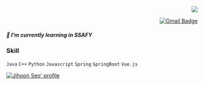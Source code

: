 <div align=right>
<a href="https://hits.seeyoufarm.com"><img src="https://hits.seeyoufarm.com/api/count/incr/badge.svg?url=https%3A%2F%2Fgithub.com%2Fsjh7141%2Fhit-counter&count_bg=%2379C83D&title_bg=%23555555&icon=&icon_color=%23E7E7E7&title=hits&edge_flat=false"/></a>

  [![Gmail Badge](https://img.shields.io/badge/-Gmail-d14836?style=flat-square&logo=Gmail&logoColor=white&link=mailto:sjh7141@gmail.com)](mailto:sjh7141@gmail.com)

</div>

##### 🌱 I’m currently learning in SSAFY
### Skill
`Java` `C++` `Python` `Javascript` `Spring` `SpringBoot` `Vue.js`



[![Jihoon Seo' profile](https://github-readme-stats.vercel.app/api?username=sjh7141)](https://github.com/sjh7141/github-readme-stats)


<!--
**sjh7141/sjh7141** is a ✨ _special_ ✨ repository because its `README.md` (this file) appears on your GitHub profile.

Here are some ideas to get you started:

- 🔭 I’m currently working on ...
- 🌱 I’m currently learning ...
- 👯 I’m looking to collaborate on ...
- 🤔 I’m looking for help with ...
- 💬 Ask me about ...
- 📫 How to reach me: ...
- 😄 Pronouns: ...
- ⚡ Fun fact: ...
-->
